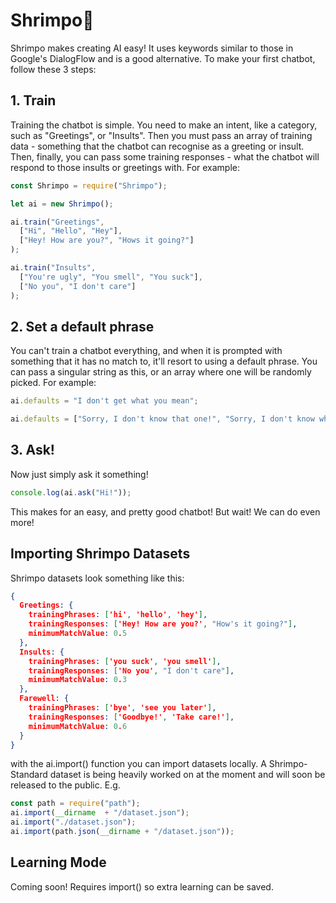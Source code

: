 # Shrimpo🍤

Shrimpo makes creating AI easy! It uses keywords similar to those in Google's DialogFlow and is a good alternative. To make your first chatbot, follow these 3 steps:

## 1. Train

Training the chatbot is simple. You need to make an intent, like a category, such as "Greetings", or "Insults". Then you must pass an array of training data - something that the chatbot can recognise as a greeting or insult. Then, finally, you can pass some training responses - what the chatbot will respond to those insults or greetings with. For example:

```js
const Shrimpo = require("Shrimpo");

let ai = new Shrimpo();

ai.train("Greetings", 
  ["Hi", "Hello", "Hey"],
  ["Hey! How are you?", "Hows it going?"]
);

ai.train("Insults",
  ["You're ugly", "You smell", "You suck"],
  ["No you", "I don't care"]
);
```

## 2. Set a default phrase

You can't train a chatbot everything, and when it is prompted with something that it has no match to, it'll resort to using a default phrase. You can pass a singular string as this, or an array where one will be randomly picked. For example:

```js
ai.defaults = "I don't get what you mean";

ai.defaults = ["Sorry, I don't know that one!", "Sorry, I don't know what you mean.", "I didnt quite catch that. Could you rephrase?"];
```

## 3. Ask!

Now just simply ask it something!

```js
console.log(ai.ask("Hi!"));
```

This makes for an easy, and pretty good chatbot! But wait! We can do even more!

## Importing Shrimpo Datasets

Shrimpo datasets look something like this:

```json
{
  Greetings: {
    trainingPhrases: ['hi', 'hello', 'hey'],
    trainingResponses: ['Hey! How are you?', "How's it going?"],
    minimumMatchValue: 0.5
  },
  Insults: {
    trainingPhrases: ['you suck', 'you smell'],
    trainingResponses: ['No you', "I don't care"],
    minimumMatchValue: 0.3
  },
  Farewell: {
    trainingPhrases: ['bye', 'see you later'],
    trainingResponses: ['Goodbye!', 'Take care!'],
    minimumMatchValue: 0.6
  }
}
```

with the ai.import() function you can import datasets locally. A Shrimpo-Standard dataset is being heavily worked on at the moment and will soon be released to the public. E.g.

```js
const path = require("path");
ai.import(__dirname  + "/dataset.json");
ai.import("./dataset.json");
ai.import(path.json(__dirname + "/dataset.json"));
```

## Learning Mode

Coming soon! Requires import() so extra learning can be saved.